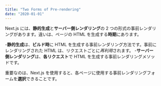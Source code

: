 ```yaml
---
title: "Two Forms of Pre-rendering"
date: "2020-01-01"
---
```


Next.js には、**静的生成**と**サーバー側レンダリング**の 2 つの形式の事前レンダリングがあります。違いは、ページの HTML を生成する**時期**にあります。

-**静的生成**は、**ビルド時**に HTML を生成する事前レンダリング方法です。事前にレンダリングされた HTML は、リクエストごとに*再利用*されます。 -**サーバー側レンダリング**は、**各リクエスト**で HTML を生成する事前レンダリングメソッドです。

重要なのは、Next.js を使用すると、各ページに使用する事前レンダリングフォームを**選択**できることです。
